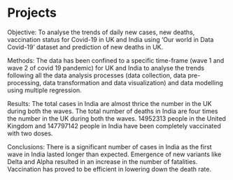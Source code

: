 # Projects
Objective: To analyse the trends of daily new cases, new deaths, vaccination status for Covid-19 in UK and India using ‘Our world in Data Covid-19’ dataset and prediction of new deaths in UK.


Methods: The data has been confined to a specific time-frame (wave 1 and wave 2 of covid 19 pandemic) for UK and India to analyse the trends following all the data analysis processes (data collection, data pre-processing, data transformation and data visualization) and data modelling using multiple regression.


Results: The total cases in India are almost thrice the number in the UK during both the waves. The total number of deaths in India are four times the number in the UK during both the waves. 14952313 people in the United Kingdom and 147797142 people in India have been completely vaccinated with two doses.


Conclusions: There is a significant number of cases in India as the first wave in India lasted longer than expected. Emergence of new variants like Delta and Alpha resulted in an increase in the number of fatalities. Vaccination has proved to be efficient in lowering down the death rate.
